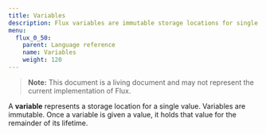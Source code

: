 ```yaml
---
title: Variables
description: Flux variables are immutable storage locations for single values.
menu:
  flux_0_50:
    parent: Language reference
    name: Variables
    weight: 120
---
```


> **Note:** This document is a living document and may not represent the current implementation of Flux.

A **variable** represents a storage location for a single value.
Variables are immutable.
Once a variable is given a value, it holds that value for the remainder of its lifetime.
